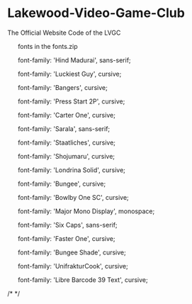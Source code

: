 # Lakewood-Video-Game-Club
The Official Website Code of the LVGC

<ol> fonts in the fonts.zip </ol>
<ol>font-family: 'Hind Madurai', sans-serif;</ol>
<ol>font-family: 'Luckiest Guy', cursive;</ol>
<ol>font-family: 'Bangers', cursive;</ol>
<ol>font-family: 'Press Start 2P', cursive;</ol>
<ol>font-family: 'Carter One', cursive;</ol>
<ol>font-family: 'Sarala', sans-serif;</ol>
<ol>font-family: 'Staatliches', cursive;</ol>
<ol>font-family: 'Shojumaru', cursive;</ol>
<ol>font-family: 'Londrina Solid', cursive;</ol>
<ol>font-family: 'Bungee', cursive;</ol>
<ol>font-family: 'Bowlby One SC', cursive;</ol>
<ol>font-family: 'Major Mono Display', monospace;</ol>
<ol>font-family: 'Six Caps', sans-serif;</ol>
<ol>font-family: 'Faster One', cursive;</ol>
<ol>font-family: 'Bungee Shade', cursive;</ol>
<ol>font-family: 'UnifrakturCook', cursive;</ol>
<ol>font-family: 'Libre Barcode 39 Text', cursive;</ol>

/* <link href="https://fonts.googleapis.com/css?family=Bangers|Bowlby+One+SC|Bungee|Bungee+Shade|Carter+One|Faster+One|Hind+Madurai|Libre+Barcode+39+Text|Londrina+Solid|Luckiest+Guy|Major+Mono+Display|Press+Start+2P|Sarala|Shojumaru|Six+Caps|Staatliches|UnifrakturCook:700" rel="stylesheet"> */
